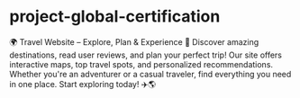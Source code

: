 # project-global-certification
🌍 Travel Website – Explore, Plan &amp; Experience 🚀  Discover amazing destinations, read user reviews, and plan your perfect trip! Our site offers interactive maps, top travel spots, and personalized recommendations. Whether you're an adventurer or a casual traveler, find everything you need in one place. Start exploring today! ✈️🌎
